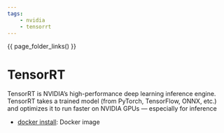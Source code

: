 ```yaml
---
tags:
    - nvidia
    - tensorrt
---
```

{{ page_folder_links() }}

# TensorRT

TensorRT is NVIDIA’s high-performance deep learning inference engine.  
TensorRT takes a trained model (from PyTorch, TensorFlow, ONNX, etc.) and optimizes it to run faster on NVIDIA GPUs — especially for inference

- [docker install](docker_install.md): Docker image